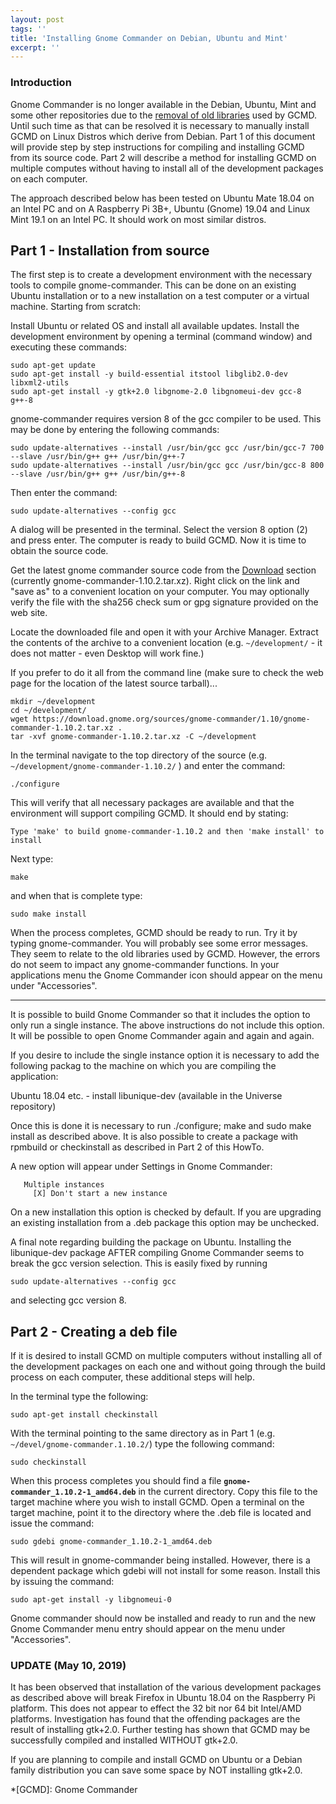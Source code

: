 ```yaml
---
layout: post
tags: ''
title: 'Installing Gnome Commander on Debian, Ubuntu and Mint'
excerpt: ''
---
```


### Introduction

Gnome Commander is no longer available in the Debian, Ubuntu, Mint and
some other repositories due to the [removal of old libraries](https://bugs.debian.org/cgi-bin/bugreport.cgi?bug=912383) used by GCMD. Until
such time as that can be resolved it is necessary to manually install
GCMD on Linux Distros which derive from Debian. Part 1 of this document
will provide step by step instructions for compiling and installing GCMD
from its source code. Part 2 will describe a method for installing GCMD
on multiple computes without having to install all of the development
packages on each computer.

The approach described below has been tested on Ubuntu Mate 18.04 on an
Intel PC and on A Raspberry Pi 3B+, Ubuntu (Gnome) 19.04 and Linux Mint
19.1 on an Intel PC. It should work on most similar distros.

## Part 1 - Installation from source

The first step is to create a development environment with the necessary
tools to compile gnome-commander. This can be done on an existing Ubuntu
installation or to a new installation on a test computer or a virtual
machine. Starting from scratch:

Install Ubuntu or related OS and install all available updates. Install
the development environment by opening a terminal (command window) and
executing these commands:

```
sudo apt-get update
sudo apt-get install -y build-essential itstool libglib2.0-dev libxml2-utils
sudo apt-get install -y gtk+2.0 libgnome-2.0 libgnomeui-dev gcc-8 g++-8 
```

gnome-commander requires version 8 of the gcc compiler to be used. This
may be done by entering the following commands:

```
sudo update-alternatives --install /usr/bin/gcc gcc /usr/bin/gcc-7 700 --slave /usr/bin/g++ g++ /usr/bin/g++-7
sudo update-alternatives --install /usr/bin/gcc gcc /usr/bin/gcc-8 800 --slave /usr/bin/g++ g++ /usr/bin/g++-8
```

Then enter the command:

```
sudo update-alternatives --config gcc
```

A dialog will be presented in the terminal. Select the version 8 option
(2) and press enter. The computer is ready to build GCMD. Now it is time
to obtain the source code.

Get the latest gnome commander source code from the
[Download](/download.html) section (currently
gnome-commander-1.10.2.tar.xz). Right click on the link and "save as" to
a convenient location on your computer. You may optionally verify the
file with the sha256 check sum or gpg signature provided on the web
site.

Locate the downloaded file and open it with your Archive Manager.
Extract the contents of the archive to a convenient location (e.g.
``` ~/development/ ``` - it does not matter - even Desktop will work fine.)

If you prefer to do it all from the command line (make sure to check the web page for the location of the latest source tarball)...

```
mkdir ~/development
cd ~/development/
wget https://download.gnome.org/sources/gnome-commander/1.10/gnome-commander-1.10.2.tar.xz .
tar -xvf gnome-commander-1.10.2.tar.xz -C ~/development
```

In the terminal navigate to the top directory of the source (e.g. ``` ~/development/gnome-commander-1.10.2/ ``` ) and enter the command:

```
./configure
```

This will verify that all necessary packages are available and that the
environment will support compiling GCMD. It should end by stating:

```
Type 'make' to build gnome-commander-1.10.2 and then 'make install' to install
```

Next type:

```
make
```

and when that is complete type:

```
sudo make install
```

When the process completes, GCMD should be ready to run. Try it by
typing gnome-commander. You will probably see some error messages. They
seem to relate to the old libraries used by GCMD. However, the errors do
not seem to impact any gnome-commander functions. In your applications
menu the Gnome Commander icon should appear on the menu under
"Accessories".

-----

It is possible to build Gnome Commander so that it includes the option
to only run a single instance. The above instructions do not include
this option. It will be possible to open Gnome Commander again and again
and again.

If you desire to include the single instance option it is necessary to
add the following packag to the machine on which you are compiling the
application:

Ubuntu 18.04 etc. - install libunique-dev (available in the Universe repository)

Once this is done it is necessary to run ./configure; make and sudo make
install as described above. It is also possible to create a package with
rpmbuild or checkinstall as described in Part 2 of this HowTo.

A new option will appear under Settings in Gnome Commander:

```
   Multiple instances
     [X] Don't start a new instance
```

On a new installation this option is checked by default. If you are
upgrading an existing installation from a .deb package this option may
be unchecked.

A final note regarding building the package on Ubuntu. Installing the
libunique-dev package AFTER compiling Gnome Commander seems to break the
gcc version selection. This is easily fixed by running

```
sudo update-alternatives --config gcc
```
and selecting gcc version 8.

## Part 2 - Creating a deb file

If it is desired to install GCMD on multiple computers without installing all of the development packages on each one and without going through the build process on each computer, these additional steps will help.

In the terminal type the following:

```
sudo apt-get install checkinstall
```

With the terminal pointing to the same directory as in Part 1 (e.g. ``` ~/devel/gnome-commander.1.10.2/ ```) type the following command:

```
sudo checkinstall
```

When this process completes you should find a file
**``` gnome-commander_1.10.2-1_amd64.deb ```** in the current directory. Copy
this file to the target machine where you wish to install GCMD. Open a
terminal on the target machine, point it to the directory where the .deb
file is located and issue the command:

```
sudo gdebi gnome-commander_1.10.2-1_amd64.deb
```

This will result in gnome-commander being installed. However, there is a
dependent package which gdebi will not install for some reason. Install
this by issuing the command:

```
sudo apt-get install -y libgnomeui-0
```

Gnome commander should now be installed and ready to run and the new
Gnome Commander menu entry should appear on the menu under
"Accessories".

### UPDATE (May 10, 2019)

It has been observed that installation of the various development
packages as described above will break Firefox in Ubuntu 18.04 on the
Raspberry Pi platform. This does not appear to effect the 32 bit nor 64
bit Intel/AMD platforms. Investigation has found that the offending
packages are the result of installing gtk+2.0. Further testing has shown
that GCMD may be successfully compiled and installed WITHOUT gtk+2.0.

If you are planning to compile and install GCMD on Ubuntu or a Debian
family distribution you can save some space by NOT installing gtk+2.0.

*[GCMD]: Gnome Commander
